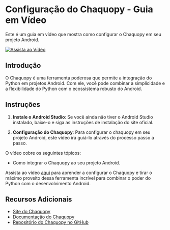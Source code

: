 # Configuração do Chaquopy - Guia em Vídeo

Este é um guia em vídeo que mostra como configurar o Chaquopy em seu projeto Android.

[![Assista ao Vídeo](https://drive.google.com/uc?export=view&id=https://drive.google.com/file/d/1DdGokJYVDRtfx3oZOICHFjyGZ7VamhrD/view?usp=sharing)](https://drive.google.com/file/d/1DdGokJYVDRtfx3oZOICHFjyGZ7VamhrD/view?usp=sharing)

## Introdução

O Chaquopy é uma ferramenta poderosa que permite a integração do Python em projetos Android. Com ele, você pode combinar a simplicidade e a flexibilidade do Python com o ecossistema robusto do Android.


## Instruções

1. **Instale o Android Studio**: Se você ainda não tiver o Android Studio instalado, baixe-o e siga as instruções de instalação do site oficial.

2. **Configuração do Chaquopy**: Para configurar o chaquopy em seu projeto Android, este vídeo irá guiá-lo através do processo passo a passo.

O vídeo cobre os seguintes tópicos:

- Como integrar o Chaquopy ao seu projeto Android.


Assista ao vídeo [aqui](URL_DO_VIDEO) para aprender a configurar o Chaquopy e tirar o máximo proveito dessa ferramenta incrível para combinar o poder do Python com o desenvolvimento Android.

## Recursos Adicionais

- [Site do Chaquopy](https://chaquo.com/chaquopy/)
- [Documentação do Chaquopy](https://chaquo.com/chaquopy/doc/)
- [Repositório do Chaquopy no GitHub](https://github.com/chaquo/chaquopy)